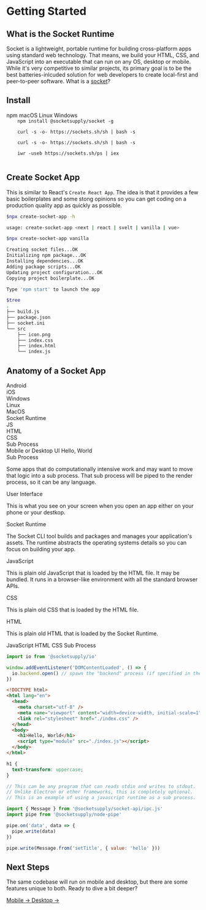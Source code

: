# Getting Started

## What is the Socket Runtime

Socket is a lightweight, portable runtime for building cross-platform apps
using standard web technology. That means, we build your HTML, CSS, and
JavaScript into an executable that can run on any OS, desktop or mobile.
While it's very competitive to similar projects, its primary goal is to be
the best batteries-inlcuded solution for web developers to create local-first
and peer-to-peer software. What is a [socket](https://en.wikipedia.org/wiki/Network_socket)?

## Install

<tonic-tabs selected="tab-mac" id="get-started">
  <tonic-tab id="tab-npm" for="panel-npm">npm</tonic-tab>
  <tonic-tab id="tab-mac" for="panel-mac">macOS</tonic-tab>
  <tonic-tab id="tab-linux" for="panel-linux">Linux</tonic-tab>
  <tonic-tab id="tab-win" for="panel-win">Windows</tonic-tab>
</tonic-tabs>

<tonic-tab-panel id="panel-npm">
  <code>
    npm install @socketsupply/socket -g
  </code>
</tonic-tab-panel>

<tonic-tab-panel id="panel-mac">
  <code>
    curl -s -o- https://sockets.sh/sh | bash -s
  </code>
</tonic-tab-panel>

<tonic-tab-panel id="panel-linux">
  <code>
    curl -s -o- https://sockets.sh/sh | bash -s
  </code>
</tonic-tab-panel>

<tonic-tab-panel id="panel-win">
  <code>
    iwr -useb https://sockets.sh/ps | iex
  </code>
</tonic-tab-panel>

## Create Socket App

This is similar to React's `Create React App`. The idea is that it provides a
few basic boilerplates and some stong opinions so you can get coding on a
production quality app as quickly as possible.

```bash
$npx create-socket-app -h

usage: create-socket-app <next | react | svelt | vanilla | vue>
```

```bash
$npx create-socket-app vanilla

Creating socket files...OK
Initializing npm package...OK
Installing dependencies...OK
Adding package scripts...OK
Updating project configuration...OK
Copying project boilerplate...OK

Type 'npm start' to launch the app

$tree
.
├── build.js
├── package.json
├── socket.ini
└── src
    ├── icon.png
    ├── index.css
    ├── index.html
    └── index.js
```

## Anatomy of a Socket App

<div id="anatomy">
  <div class="isometric">
    <div data-id="os">
      <div class="os" data-id="android"><span>Android</span></div>
      <div class="os" data-id="ios"><span>iOS</span></div>
      <div class="os" data-id="win"><span>Windows</span></div>
      <div class="os" data-id="linux"><span>Linux</span></div>
      <div class="os" data-id="mac"><span>MacOS</span></div>
    </div>
    <div data-id="socket"><span>Socket Runtime</span></div>
    <div data-id="stack">
      <div data-id="js"><span>JS</span></div>
      <div data-id="html"><span>HTML</span></div>
      <div data-id="css"><span>CSS</span></div>
      <div data-id="subprocess"><span>Sub Process</span></div>
    </div>
    <div data-id="ui">
      Mobile or Desktop UI
      <span>Hello, World</span>
    </div>
  </div>
  <div class="content">
   <div data-content="subprocess">
     <label>Sub Process</label>
     <p>Some apps that do computationally intensive work and may want to move that logic into a sub process. That sub process will be piped to the render process, so it can be any language.</p>
   </div>
   <div data-content="ui">
     <label>User Interface</label>
     <p>This is what you see on your screen when you open an app either on your phone or your destkop.</p>
   </div>
   <div data-content="socket">
     <label>Socket Runtime</label>
     <p>The Socket CLI tool builds and packages and manages your application's assets. The runtime abstracts the operating systems details so you can focus on building your app.</p>
   </div>
   <div data-content="js">
     <label>JavaScript</label>
     <p>This is plain old JavaScript that is loaded by the HTML file. It may be bundled. It runs in a browser-like environment with all the standard browser APIs.</p>
   </div>
   <div data-content="css">
     <label>CSS</label>
     <p>This is plain old CSS that is loaded by the HTML file.</p>
   </div>
   <div data-content="html">
     <label>HTML</label>
     <p>This is plain old HTML that is loaded by the Socket Runtime.</p>
   </div>
 </div>
</div>

<tonic-tabs selected="tab-js-01" id="code-01">
  <tonic-tab id="tab-js-01" for="panel-js-01">JavaScript</tonic-tab>
  <tonic-tab id="tab-html-01" for="panel-html-01">HTML</tonic-tab>
  <tonic-tab id="tab-css-01" for="panel-css-01">CSS</tonic-tab>
  <tonic-tab id="tab-sp-01" for="panel-sp-01">Sub Process</tonic-tab>
</tonic-tabs>

<tonic-tab-panel id="panel-js-01">

```js
import io from '@socketsupply/io'

window.addEventListener('DOMContentLoaded', () => {
  io.backend.open() // spawn the "backend" process (if specified in the ini file).
})
```

</tonic-tab-panel>

<tonic-tab-panel id="panel-html-01">

```html
<!DOCTYPE html>
<html lang="en">
  <head>
    <meta charset="utf-8" />
    <meta name="viewport" content="width=device-width, initial-scale=1" />
    <link rel="stylesheet" href="./index.css" />
  </head>
  <body>
    <h1>Hello, World</h1>
    <script type="module" src="./index.js"></script>
  </body>
</html>
```

</tonic-tab-panel>

<tonic-tab-panel id="panel-css-01">

```css
h1 {
  text-transform: uppercase;
}
```

</tonic-tab-panel>

<tonic-tab-panel id="panel-sp-01">

```js
// This can be any program that can reads stdin and writes to stdout.
// Unlike Electron or other frameworks, this is completely optional.
// This is an example of using a javascript runtime as a sub process.

import { Message } from '@socketsupply/socket-api/ipc.js'
import pipe from '@socketsupply/node-pipe'

pipe.on('data', data => {
  pipe.write(data)
})

pipe.write(Message.from('setTitle', { value: 'hello' }))
```

</tonic-tab-panel>

## Next Steps

The same codebase will run on mobile and desktop, but there are some features
unique to both. Ready to dive a bit deeper?

<a href="#mobile-guide" class="cyoa mobile">
  Mobile &rarr;
</a>

<a href="#desktop-guide" class="cyoa desktop">
  Desktop &rarr;
</a>

